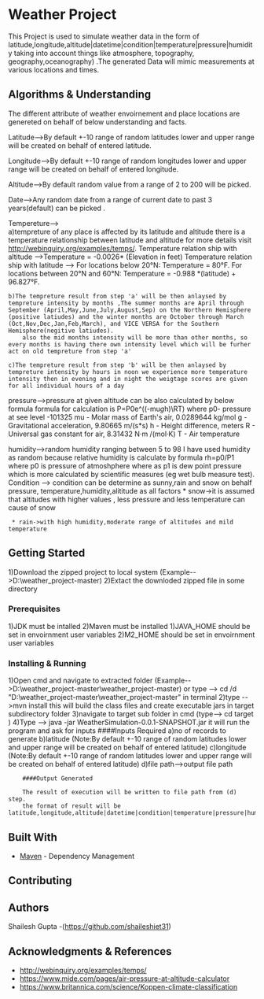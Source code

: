 # Weather Project

This Project is used to simulate weather data in the form of latitude,longitude,altitude|datetime|condition|temperature|pressure|humidity  taking into account things like atmosphere, topography, geography,oceanography) .The generated Data will mimic measurements at various locations and times.


## Algorithms & Understanding

The different attribute of weather envoirnement and place locations are genereted on behalf of below understanding and facts.

Latitude-->By default +-10 range of random latitudes lower and upper range will be created on behalf of entered latitude.

Longitude-->By default +-10 range of random longitudes lower and upper range will be created on behalf of entered longitude.

Altitude-->By default random value from a range of 2 to 200 will be picked.

Date-->Any random date from a range of current date to past 3 years(default) can be picked .

Tempereture-->	
		a)tempreture of any place is affected by its latitude and altitude there is a temperature relationship between latitude 		and altitude for more details  visit http://webinquiry.org/examples/temps/.
		Temperature relation ship with altitude -->Temperature = -0.0026* (Elevation in feet) 
		Temperature relation ship with latitude -->
		For locations below 20°N: Temperature = 80°F.
		For locations between 20°N and 60°N: Temperature = -0.988 *(latitude) + 96.827°F.
		
	b)The tempreture result from step 'a' will be then anlaysed by tempreture intensity by months ,The summer months are April through September (April,May,June,July,August,Sep) on the Northern Hemisphere (positive latiudes) and the winter months are October through March (Oct,Nov,Dec,Jan,Feb,March), and VICE VERSA for the Southern Hemisphere(negitive latiudes).
		also the mid months intensity will be more than other months, so every months is having there own intensity level which will be furher act on old tempreture from step 'a'
		
	c)The tempreture result from step 'b' will be then anlaysed by tempreture intensity by hours in noon we experience more temperature intensity then in evening and in night the weigtage scores are given for all individual hours of a day 
	
pressure-->pressure at given altitude can be also calculated by below formula
	   formula for calculation is 
	   P=P0e^((-mu*g*h)\RT)
		where
		p0- pressure at see level -101325
		mu - Molar mass of Earth's air, 0.0289644 kg/mol
		g - Gravitational acceleration, 9.80665 m/(s*s)
		h - Height difference, meters
		R - Universal gas constant for air, 8.31432 N·m /(mol·K)
		T - Air temperature
		
humidity-->random humidity ranging between  5 to 98
	   I have used humidity as random because relative humidity is calculate by formula rh=p0/P1  where p0 is pressure of atmoshphere where as p1 is dew point pressure which is more calculated  by scientific measures (eg wet bulb measure test).
Condition --> condition can be determine as sunny,rain  and snow on behalf pressure, temperature,humidity,alititude as all factors
	 *  snow->it is assumed that altitudes with higher values , less pressure and less temperature can cause of snow
	 
	 * rain->with high humidity,moderate range of altitudes and mild temperature

## Getting Started
1)Download the zipped project to local system (Example-->D:\weather_project-master)
2)Extact the downloded zipped file in some directory 


### Prerequisites
1)JDK must be intalled 
2)Maven must be installed 
1)JAVA_HOME should be set in envoirnment user variables
2)M2_HOME should be set in envoirnment user variables


### Installing & Running

1)Open cmd and navigate to extracted folder (Example-->D:\weather_project-master\weather_project-master)
or type -->
cd /d "D:\weather_project-master\weather_project-master" 
in terminal
2)type -->mvn install
this will build the class files and create executable jars in target subdirectory folder
3)navigate to target sub folder in cmd (type--> cd target ) 
4)Type --> java -jar WeatherSimulation-0.0.1-SNAPSHOT.jar
it will run the program and ask for inputs
		####Inputs Required
		a)no of records to generate
		b)latitude  (Note:By default +-10 range of random latitudes lower and upper range will be created on behalf of entered latitude)
		c)longitude  (Note:By default +-10 range of random latitudes lower and upper range will be created on behalf of entered latitude)
		d)file path-->output file path 

		####Output Generated
		
		The result of execution will be written to file path from (d) step.
		the format of result will be latitude,longitude,altitude|datetime|condition|temperature|pressure|humidity
		


## Built With


* [Maven](https://maven.apache.org/) - Dependency Management


## Contributing


## Authors

Shailesh Gupta -(https://github.com/shaileshiet31)


## Acknowledgments & References

* http://webinquiry.org/examples/temps/
* https://www.mide.com/pages/air-pressure-at-altitude-calculator
* https://www.britannica.com/science/Koppen-climate-classification


